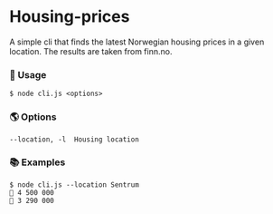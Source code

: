 # Housing-prices

A simple cli that finds the latest Norwegian housing prices in a given location. The results are taken from finn.no.

### 🚀 Usage

```
$ node cli.js <options>
```

### 🌎 Options

```
--location, -l  Housing location
```

### 📚 Examples

```
$ node cli.js --location Sentrum
🏡 4 500 000
🏡 3 290 000
```
